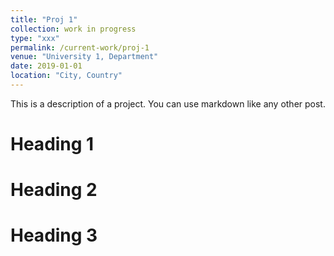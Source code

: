 ```yaml
---
title: "Proj 1"
collection: work in progress
type: "xxx"
permalink: /current-work/proj-1
venue: "University 1, Department"
date: 2019-01-01
location: "City, Country"
---
```


This is a description of a project. You can use markdown like any other post.

Heading 1
======

Heading 2
======

Heading 3
======
